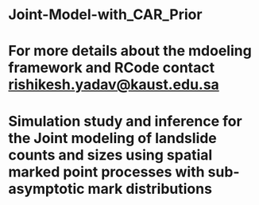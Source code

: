 # Joint-Model-with_CAR_Prior

# For more details about the mdoeling framework and RCode contact rishikesh.yadav@kaust.edu.sa

# Simulation study and inference for the  Joint modeling of landslide counts and sizes using spatial marked point processes with sub-asymptotic mark distributions

